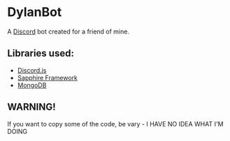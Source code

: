 # DylanBot

A [Discord](https://discord.com) bot created for a friend of mine.

## Libraries used:

- [Discord.js](https://discord.js.org)
- [Sapphire Framework](https://github.com/sapphiredev/framework)
- [MongoDB](https://www.mongodb.com/)

## WARNING!

If you want to copy some of the code, be vary - I HAVE NO IDEA WHAT I'M DOING